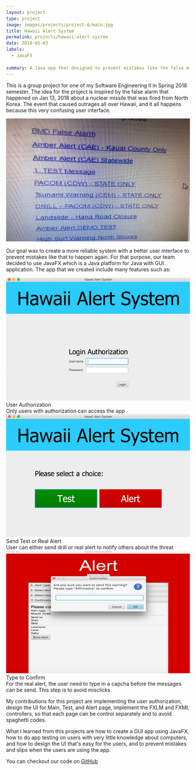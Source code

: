 ```yaml
---
layout: project
type: project
image: images/projects/project-6/main.jpg
title: Hawaii Alert System
permalink: projects/hawaii-alert-system
date: 2018-05-03
labels:
  - JavaFX

summary: A Java app that designed to prevent mistakes like the false missiles alarm mistake that happened in Hawaii on Jan 13, 2018.
---
```


This is a group project for one of my Software Engineering II in Spring 2018 semester. The idea for the project is inspired by the false alarm that happened on Jan 13, 2018 about a nuclear missile that was fired from North Korea. The event that caused outrages all over Hawaii, and it all happens because this very confusing user interface. 
<div class="ui centered">
	<img class="ui centered medium image" src="/images/projects/project-6/hawaii-alert-ui.jpg"/>
</div>

Our goal was to create a more reliable system with a better user interface to prevent mistakes like that to happen again. For that purpose, our team decided to use JavaFX which is a Java platform for Java with GUI application. The app that we created include many features such as:

<div class="ui items">
  <div class="item">
    <div class="image">
      <img src="/images/projects/project-6/login.jpg">
    </div>
    <div class="content">
      <a class="header">User Authorization</a>
      <div class="meta">
        <span>Only users with authorization can access the app</span>
      </div>
    </div>
  </div>
  <div class="item">
    <div class="image">
      <img src="/images/projects/project-6/main.jpg">
    </div>
    <div class="content">
      <a class="header">Send Test or Real Alert</a>
      <div class="meta">
        <span>User can either send drill or real alert to notify others about the threat</span>
      </div>
    </div>
  </div>
  <div class="item">
    <div class="image">
      <img src="/images/projects/project-6/alert-confirm.jpg">
    </div>
    <div class="content">
      <a class="header">Type to Confirm</a>
      <div class="meta">
        <span>For the real alert, the user need to type in a capcha before the messages can be send. This step is to avoid misclicks</span>
      </div>
    </div>
  </div>
</div>

My contributions for this project are implementing the user authorization, design the UI for Main, Test, and Alert page, implement the FXLM and FXML controllers, so that each page can be control separately and to avoid spaghetti codes.

What I learned from this projects are how to create a GUI app using JavaFX, how to do app testing on users with very little knowledge about computers, and how to design the UI that's easy for the users, and to prevent mistakes and slips when the users are using the app.

You can checkout our code on [GitHub <i class="github icon"/>](https://github.com/ICS414-Team-1/hawaii-alert-fx)